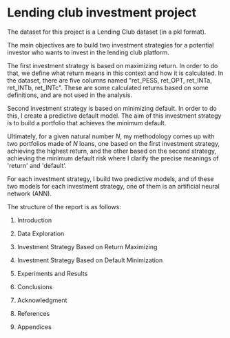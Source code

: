 # Lending club investment project

The dataset for this project is a Lending Club dataset (in a pkl format).

The main objectives are to build two investment strategies for a potential investor who wants to invest in the lending club platform. 

The first investment strategy is based on maximizing return. In order to do that, we define what return means in this context and how it is calculated. In the dataset, there are five columns named "ret_PESS, ret_OPT, ret_INTa, ret_INTb, ret_INTc". These are some calculated returns based on some definitions, and are not used in the analysis. 

Second investment strategy is based on minimizing default. In order to do this, I create a predictive default model. The aim of this investment strategy is to build a portfolio that achieves the minimum default.

Ultimately, for a given natural number $N$, my methodology comes up with two portfolios made of $N$ loans, one based on the first investment strategy, achieving the highest return, and the other based on the second strategy, achieving the minimum default risk  where I clarify the precise meanings of 'return' and 'default'.

For each investment strategy, I build two predictive models, and of these two models for each investment strategy, one of them is an artificial neural network (ANN).


The structure of the report is as follows:

1) Introduction 

2) Data Exploration 

3) Investment Strategy Based on Return Maximizing

4) Investment Strategy Based on Default Minimization

5) Experiments and Results

6) Conclusions 

7) Acknowledgment

8) References

9) Appendices
